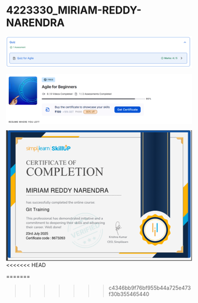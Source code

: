 # 4223330\_MIRIAM-REDDY-NARENDRA

![SDLC Certificate](https://raw.githubusercontent.com/Narendra-127/4223330_MIRIAM-REDDY-NARENDRA/main/SDLC/AGILE(MARKS).png)

![SDLC Certificate](https://raw.githubusercontent.com/Narendra-127/4223330_MIRIAM-REDDY-NARENDRA/main/SDLC/AGILE(PERCENTAGE).png)

![GIT Certificate](https://github.com/Narendra-127/4223330_MIRIAM-REDDY-NARENDRA/blob/main/GIT/GIT%20CERTIFICATE.png)
<<<<<<< HEAD


=======
>>>>>>> c4346bb9f76bf955b44a725e473f30b355465440
